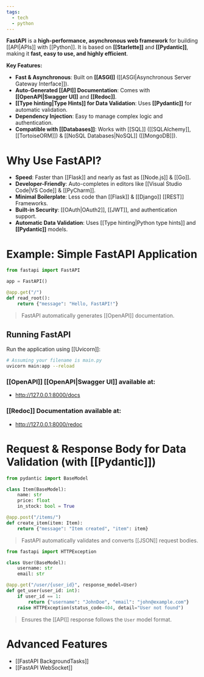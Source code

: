 ```yaml
---
tags:
  - tech
  - python
---
```

**FastAPI** is a **high-performance, asynchronous web framework** for building [[API|APIs]] with [[Python]].
It is based on **[[Starlette]]** and **[[Pydantic]]**, making it **fast, easy to use, and highly efficient**.

**Key Features:**
- **Fast & Asynchronous**: Built on **[[ASGI]]** ([[ASGI|Asynchronous Server Gateway Interface]]).
- **Auto-Generated [[API]] Documentation**: Comes with **[[OpenAPI|Swagger UI]]** and **[[Redoc]]**.
- **[[Type hinting|Type Hints]] for Data Validation**: Uses **[[Pydantic]]** for automatic validation.
- **Dependency Injection**: Easy to manage complex logic and authentication.
- **Compatible with [[Databases]]**: Works with [[SQL]] ([[SQLAlchemy]], [[TortoiseORM]]) & [[NoSQL Databases|NoSQL]] ([[MongoDB]]).
# Why Use FastAPI?
- **Speed**: Faster than [[Flask]] and nearly as fast as [[Node.js]] & [[Go]].
- **Developer-Friendly**: Auto-completes in editors like [[Visual Studio Code|VS Code]] & [[PyCharm]].
- **Minimal Boilerplate**: Less code than [[Flask]] & [[Django]] [[REST]] Frameworks.
- **Built-in Security**: [[OAuth|OAuth2]], [[JWT]], and authentication support.
- **Automatic Data Validation**: Uses [[Type hinting|Python type hints]] and **[[Pydantic]]** models.
# Example: Simple FastAPI Application
```python
from fastapi import FastAPI

app = FastAPI()

@app.get("/")
def read_root():
    return {"message": "Hello, FastAPI!"}
```
> FastAPI automatically generates [[OpenAPI]] documentation.
## Running FastAPI
Run the application using [[Uvicorn]]:
```sh
# Assuming your filename is main.py
uvicorn main:app --reload
```
### [[OpenAPI]] **[[OpenAPI|Swagger UI]]** available at:
- http://127.0.0.1:8000/docs
### **[[Redoc]] Documentation** available at:
- http://127.0.0.1:8000/redoc
# Request & Response Body for Data Validation (with [[Pydantic]])
```python
from pydantic import BaseModel

class Item(BaseModel):
    name: str
    price: float
    in_stock: bool = True

@app.post("/items/")
def create_item(item: Item):
    return {"message": "Item created", "item": item}
```
> FastAPI automatically validates and converts [[JSON]] request bodies.

```python
from fastapi import HTTPException

class User(BaseModel):
    username: str
    email: str

@app.get("/user/{user_id}", response_model=User)
def get_user(user_id: int):
    if user_id == 1:
        return {"username": "JohnDoe", "email": "john@example.com"}
    raise HTTPException(status_code=404, detail="User not found")
```
> Ensures the [[API]] response follows the `User` model format.

# Advanced Features
- [[FastAPI BackgroundTasks]]
- [[FastAPI WebSocket]]
